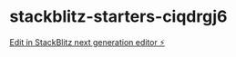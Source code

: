 # stackblitz-starters-ciqdrgj6

[Edit in StackBlitz next generation editor ⚡️](https://stackblitz.com/~/github.com/Kiyuelri/stackblitz-starters-ciqdrgj6)